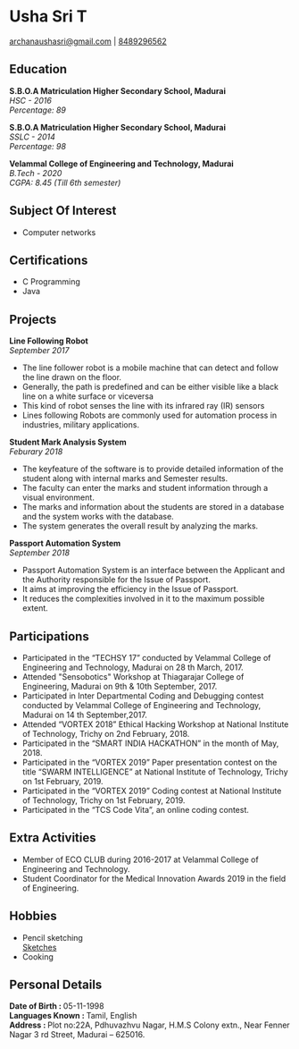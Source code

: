 <h1 id="Usha Sri T">Usha Sri T</h1>
<p><a href="mailto:archanaushasri@gmail.com">archanaushasri@gmail.com</a> |
<a href="tel:8489296562">8489296562</a></p>
<h2 id="education">Education</h2>
<p><strong>S.B.O.A Matriculation Higher Secondary School, Madurai</strong><br>
<em>HSC - 2016</em><br>
<em>Percentage: 89</em><br></p>
<p><strong>S.B.O.A Matriculation Higher Secondary School, Madurai</strong><br>
<em>SSLC - 2014</em><br>
<em>Percentage: 98</em><br></p>
<p><strong>Velammal College of Engineering and Technology, Madurai</strong><br>
<em>B.Tech - 2020</em><br>
<em>CGPA: 8.45 (Till 6th semester)</em><br></p>
<h2 id="subject of interest">Subject Of Interest</h2>
<ul>
<li>Computer networks</li>
</ul>
<h2 id="certificate">Certifications</h2>
<ul>
<li>C Programming</li>
<li>Java</li></ul>
<h2 id="projects">Projects</h2>
<p><strong>Line Following Robot</strong><br>
<em>September 2017</em></p>
<ul>
<li>The line follower robot is a mobile machine that can detect and follow the line drawn on the floor.</li>
<li>Generally, the path is predefined and can be either visible like a black line on a white surface or viceversa</li>
<li>This kind of robot senses the line with its infrared ray (IR) sensors</li>
<li>Lines following Robots are commonly used for automation process in industries, military applications.</li>
</ul>
<p><strong>Student Mark Analysis System</strong><br>
<em>Feburary 2018</em></p>
<ul>
<li>The keyfeature of the software is to provide detailed information of the student along with internal marks and Semester results.</li>
<li>The faculty can enter the marks and student information through a visual environment.</li> 
<li>The marks and information about the students are stored in a database and the system works with the database.</li>
<li>The system generates the overall result by analyzing the marks.</li>
</ul>
<p><strong>Passport Automation System</strong><br>
<em>September 2018</em></p>
<ul>
<li>Passport Automation System is an interface between the Applicant and the Authority responsible for the Issue of Passport.</li>
<li>It aims at improving the efficiency in the Issue of Passport.</li>
<li>It reduces the complexities involved in it to the maximum possible extent.</li>
</ul>
<h2 id="participations">Participations</h2>
<ul>
<li>Participated in the “TECHSY 17” conducted by Velammal College of Engineering and Technology, Madurai on 28 th March, 2017.</li>
<li>Attended "Sensobotics" Workshop at Thiagarajar College of Engineering, Madurai on 9th & 10th September, 2017.</li>
<li>Participated in Inter Departmental Coding and Debugging contest conducted by Velammal College of Engineering and Technology, Madurai on 14 th September,2017.</li>
<li>Attended “VORTEX 2018” Ethical Hacking Workshop at National Institute of Technology, Trichy on 2nd February, 2018.</li>
<li>Participated in the “SMART INDIA HACKATHON” in the month of May, 2018.</li>
<li>Participated in the “VORTEX 2019” Paper presentation contest on the title “SWARM INTELLIGENCE” at National Institute of Technology, Trichy on 1st February, 2019.</li>
<li>Participated in the “VORTEX 2019” Coding contest at National Institute of Technology, Trichy on 1st February, 2019.</li>
<li>Participated in the “TCS Code Vita”, an online coding contest.</li>
</ul>
<h2 id="initiatives">Extra Activities</h2>
<ul>
<li>Member of ECO CLUB during 2016-2017 at Velammal College of Engineering and Technology.</li>
<li>Student Coordinator for the Medical Innovation Awards 2019 in the field of Engineering.</li>
</ul>
<h2 id="hobbies">Hobbies</h2>
<ul>
<li>Pencil sketching</li><a href="sketches">Sketches</a>
<li>Cooking</li>
</ul>
<h2 id="personal">Personal Details</h2>
<p><strong>Date of Birth : </strong>05-11-1998<br>
<strong>Languages Known : </strong>Tamil, English<br>
<strong>Address : </strong>Plot no:22A, Pdhuvazhvu Nagar, H.M.S Colony extn., Near Fenner Nagar 3 rd Street, Madurai – 625016.<br></p>
